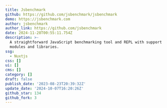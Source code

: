 ```yaml
---
title: Jsbenchmark
github: https://github.com/jsbenchmark/jsbenchmark
demo: https://jsbenchmark.com
author: jsbenchmark
author_link: https://github.com/jsbenchmark
date: 2024-11-28T00:55:11.754Z
description: >-
  A straightforward JavaScript benchmarking tool and REPL with support for ES
  modules and libraries.
ssg:
  - Nuxtjs
css: []
ui: []
cms: []
category: []
draft: false
publish_date: '2023-08-23T20:39:32Z'
update_date: '2024-10-07T16:20:26Z'
github_star: 134
github_fork: 3
---
```

